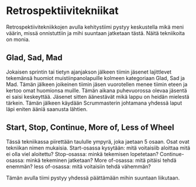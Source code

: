 # Retrospektiivitekniikat

Retrospektiivitekniikkojen avulla kehitystiimi pystyy keskustella mikä meni väärin, missä onnistuttiin ja mihi suuntaan jatketaan
tästä. Näitä tekniikoita on monia.

## Glad, Sad, Mad

Jokaisen sprintin tai tietyn ajanjakson jälkeen tiimin jäsenet lajittlevet tekemänsä huomiot muistiinpanolapuille kolmeen kategoriaan 
Glad, Sad ja Mad. Tämän jälkeen joikeinen tiimin jäsen vuorotellen menee tiimin eteen ja kertoo omat huomionsa muille.
Tämän aikana puhevuorossa olevaa jäsentä ei saisi keskeyttää. Jäsenet sitten äänestävät mikä lappu on heidän mielestä tärkein.
Tämän jälkeen käydään Scrummasterin johtamana yhdessä laput läpi eniten ääniä saanusta lähtien.

## Start, Stop, Continue, More of, Less of Wheel

Tässä tekniikassa piirettään taululle ympyrä, joka jaetaan 5 osaan. Osat ovat tekniikan nimen mukaisia. 
Start-osassa kysytään: mitä voitaisiib aloittaa mitä ei olla viel aloitettu?
Stop-osassa: minkä tekemisen lopetetaan?
Continue-osassa: minkä tekeminen jatketaan?
More of-osassa: mitä pitäisi tehdä enemmän?
less of-osassa: mitä voitaisiin tehdä vähemmän?

Tämän avulla tiimi pystyy yhdessä päättämään mihin suuntaan liikutaan. 
  

